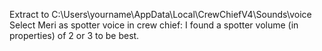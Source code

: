 Extract to C:\Users\yourname\AppData\Local\CrewChiefV4\Sounds\voice <br />
Select Meri as spotter voice in crew chief: I found a spotter volume (in properties) of 2 or 3 to be best.
